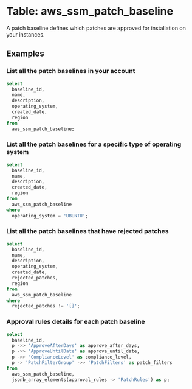 # Table: aws_ssm_patch_baseline

A patch baseline defines which patches are approved for installation on your instances.

## Examples

### List all the patch baselines in your account

```sql
select
  baseline_id,
  name,
  description,
  operating_system,
  created_date,
  region
from
  aws_ssm_patch_baseline;
```

### List all the patch baselines for a specific type of operating system

```sql
select
  baseline_id,
  name,
  description,
  created_date,
  region
from
  aws_ssm_patch_baseline
where
  operating_system = 'UBUNTU';
```

### List all the patch baselines that have rejected patches

```sql
select
  baseline_id,
  name,
  description,
  operating_system,
  created_date,
  rejected_patches,
  region
from
  aws_ssm_patch_baseline
where
  rejected_patches != '[]';
```

### Approval rules details for each patch baseline

```sql
select
  baseline_id,
  p ->> 'ApproveAfterDays' as approve_after_days,
  p ->> 'ApproveUntilDate' as approve_until_date,
  p ->> 'ComplianceLevel' as compliance_level,
  p -> 'PatchFilterGroup' ->> 'PatchFilters' as patch_filters
from
  aws_ssm_patch_baseline,
  jsonb_array_elements(approval_rules -> 'PatchRules') as p;
```
